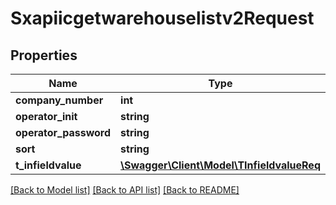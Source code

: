 # Sxapiicgetwarehouselistv2Request

## Properties
Name | Type | Description | Notes
------------ | ------------- | ------------- | -------------
**company_number** | **int** |  | [optional] 
**operator_init** | **string** |  | [optional] 
**operator_password** | **string** |  | [optional] 
**sort** | **string** |  | [optional] 
**t_infieldvalue** | [**\Swagger\Client\Model\TInfieldvalueReq**](TInfieldvalueReq.md) |  | [optional] 

[[Back to Model list]](../README.md#documentation-for-models) [[Back to API list]](../README.md#documentation-for-api-endpoints) [[Back to README]](../README.md)


